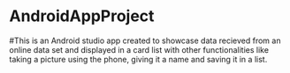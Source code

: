 # AndroidAppProject
#This is an Android studio app created to showcase data recieved from an online data set and displayed in a card list with 
other functionalities like taking a picture using the phone, giving it a name and saving it in a list.
